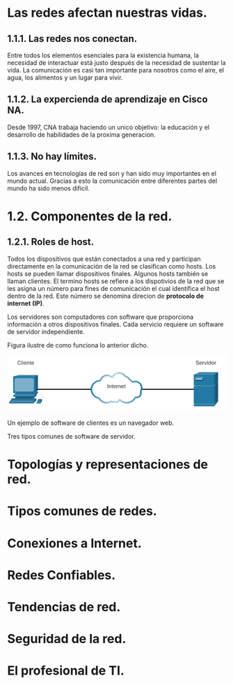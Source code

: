 # Las redes afectan nuestras vidas.
## 1.1.1. Las redes nos conectan.
Entre todos los elementos esenciales para la existencia humana, la necesidad de interactuar está justo después de la necesidad de sustentar la vida. La comunicación es casi tan importante para nosotros como el aire, el agua, los alimentos y un lugar para vivir.
## 1.1.2. La expercienda de aprendizaje en Cisco NA.
Desde 1997, CNA trabaja haciendo un unico objetivo: la educación y el desarrollo de habilidades de la proxima generacion.

## 1.1.3. No hay límites.
Los avances en tecnologías de red son y han sido muy importantes en el mundo actual. Gracias a esto la comunicación entre diferentes partes del mundo ha sido menos difícil.

# 1.2. Componentes de la red.
## 1.2.1. Roles de host.
Todos los dispositivos que están conectados a una red y participan directamente en la comunicación de la red se clasifican como hosts. Los hosts se pueden llamar dispositivos finales. Algunos hosts también se llaman clientes.
El termino hosts se refiere a los dispotivios de la red que se les asigna un número para fines de comunicación el cual identifica el host dentro de la red.
Este número se denomina direcion de **protocolo de internet (IP)**.

Los servidores son computadores con software que proporciona información a otros dispositivos finales. Cada servicio requiere un software de servidor independiente.

Figura ilustre de como funciona lo anterior dicho.

![Cliente/Servidor!](./images/imagen1.png)

Un ejemplo de software de clientes es un navegador web.

Tres tipos comunes de software de servidor.

# Topologías y representaciones de red.

# Tipos comunes de redes.

# Conexiones a Internet.

# Redes Confiables.

# Tendencias de red.

# Seguridad de la red.

# El profesional de TI.

